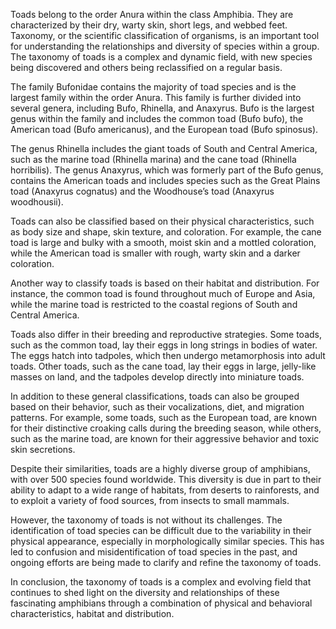 Toads belong to the order Anura within the class Amphibia. They are characterized by their dry, warty skin, short legs, and webbed feet. Taxonomy, or the scientific classification of organisms, is an important tool for understanding the relationships and diversity of species within a group. The taxonomy of toads is a complex and dynamic field, with new species being discovered and others being reclassified on a regular basis.

The family Bufonidae contains the majority of toad species and is the largest family within the order Anura. This family is further divided into several genera, including Bufo, Rhinella, and Anaxyrus. Bufo is the largest genus within the family and includes the common toad (Bufo bufo), the American toad (Bufo americanus), and the European toad (Bufo spinosus).

The genus Rhinella includes the giant toads of South and Central America, such as the marine toad (Rhinella marina) and the cane toad (Rhinella horribilis). The genus Anaxyrus, which was formerly part of the Bufo genus, contains the American toads and includes species such as the Great Plains toad (Anaxyrus cognatus) and the Woodhouse’s toad (Anaxyrus woodhousii).

Toads can also be classified based on their physical characteristics, such as body size and shape, skin texture, and coloration. For example, the cane toad is large and bulky with a smooth, moist skin and a mottled coloration, while the American toad is smaller with rough, warty skin and a darker coloration.

Another way to classify toads is based on their habitat and distribution. For instance, the common toad is found throughout much of Europe and Asia, while the marine toad is restricted to the coastal regions of South and Central America.

Toads also differ in their breeding and reproductive strategies. Some toads, such as the common toad, lay their eggs in long strings in bodies of water. The eggs hatch into tadpoles, which then undergo metamorphosis into adult toads. Other toads, such as the cane toad, lay their eggs in large, jelly-like masses on land, and the tadpoles develop directly into miniature toads.

In addition to these general classifications, toads can also be grouped based on their behavior, such as their vocalizations, diet, and migration patterns. For example, some toads, such as the European toad, are known for their distinctive croaking calls during the breeding season, while others, such as the marine toad, are known for their aggressive behavior and toxic skin secretions.

Despite their similarities, toads are a highly diverse group of amphibians, with over 500 species found worldwide. This diversity is due in part to their ability to adapt to a wide range of habitats, from deserts to rainforests, and to exploit a variety of food sources, from insects to small mammals.

However, the taxonomy of toads is not without its challenges. The identification of toad species can be difficult due to the variability in their physical appearance, especially in morphologically similar species. This has led to confusion and misidentification of toad species in the past, and ongoing efforts are being made to clarify and refine the taxonomy of toads.

In conclusion, the taxonomy of toads is a complex and evolving field that continues to shed light on the diversity and relationships of these fascinating amphibians through a combination of physical and behavioral characteristics, habitat and distribution.